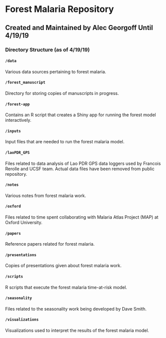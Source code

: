 # Forest Malaria Repository
## Created and Maintained by Alec Georgoff Until 4/19/19

### Directory Structure (as of 4/19/19)

#### `/data`
Various data sources pertaining to forest malaria.

#### `/forest_manuscript`
Directory for storing copies of manuscripts in progress.

#### `/forest-app`
Contains an R script that creates a Shiny app for running the forest model interactively.

#### `/inputs`
Input files that are needed to run the forest malaria model.

#### `/laoPDR_GPS`
Files related to data analysis of Lao PDR GPS data loggers used by Francois Rerolle and UCSF team. Actual data files have been removed from public repository.

#### `/notes`
Various notes from forest malaria work.

#### `/oxford`
Files related to time spent collaborating with Malaria Atlas Project (MAP) at Oxford University.

#### `/papers`
Reference papers related for forest malaria.

#### `/presentations`
Copies of presentations given about forest malaria work.

#### `/scripts`
R scripts that execute the forest malaria time-at-risk model.

#### `/seasonality`
Files related to the seasonality work being developed by Dave Smith.

#### `/visualizations`
Visualizations used to interpret the results of the forest malaria model.
